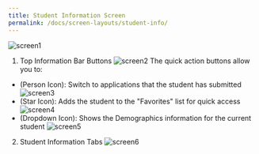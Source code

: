 ```yaml
---
title: Student Information Screen
permalink: /docs/screen-layouts/student-info/
---
```


![screen1]
1. Top Information Bar Buttons
![screen2]
The quick action buttons allow you to:
- (Person Icon): Switch to applications that the student has submitted
![screen3]
- (Star Icon): Adds the student to the "Favorites" list for quick access
![screen4]
- (Dropdown Icon): Shows the Demographics information for the current student
![screen5]
2. Student Information Tabs
![screen6]


[screen1]: ../img/student-info/screen.png
[screen2]: ../img/student-info/top-bar.png
[screen3]: ../img/student-info/app-switch.png
[screen4]: ../img/student-info/favorites.png
[screen5]: ../img/student-info/demographics.png
[screen6]: ../img/student-info/tabbing.png
